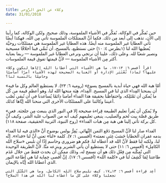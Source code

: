 ```yaml
---
title: وكلاء عن الحق الرُّوحي
date: 31/01/2018

---
```


حين نُفكِّر في الوكالة، نُفكِّر في الأشياء الملموسة، وذلك صحيح. ولكن الوكالة، كما رأينا إلى الآن، تذهب إلى أبعد مِن ذلك. فكما أنَّ الممتلكات الملموسة تأتي مِن الله، فهكذا أيضًا تأتي العطايا غير الملموسة منه أيضًا. هذه العطايا غير الملموسة هي ممتلكات روحيَّة يُعطيها الله لنا (١بطرس ٤: ١٠) حتى نستطيع، بالمسيح، أن نُنمِّي فينا أخلاقًا مسيحية ونصير شعبًا لله. وعلى ذلك، علينا أن نرتجي ونرعى العطايا غير الملموسة — ربما بعناية أكثر مِن الأشياء الملموسة — لأنَّ قيمتها تفوق قيمة الملموسات.

`اقرأ أفسس ٦: ١٣-١٧. ما هي الأشياء التي أعطانا الله إيَّاها لنكون وكلاء عليها؟ لماذا تُعْتَبَر الإدارة أو العناية الصحيحة لهذه الأشياء أمرًا أساسيًا وحاسِمًا بالنسبة لنا؟`

«أمّا هبة الله فهي حياة أبدية بالمسيح يسوع» (رومية ٦: ٢٣). لا يستطيع العالم وكل ما فيه أن يمنحنا الفِداء الذي لنا في المسيح. الفِداء، هِبَة منحها الله لنا، وهو أعظم قيمة من كُل ما يُمكن أن نَمْتَلِكه. واحتفاظُنا بحقيقة هذا الفداء أمامنا دائمًا يُساعدنا في أن نُبقي نُصْب أعيننا وكالتنا على الممتلكات الأخرى التي منحنا الله إيَّاها كذلك.

«ولا يُمكِن أن يُقرأ تعليم الطبيعة قِراءة صحيحة إلا في النور الذي ينبعث مِن جلجثة. فعن طريق قصَّة بيت لحم والصليب، ينبغي تعليمهم كيف أنه من الصواب غلبة الشر، وكيف أنَّ كل بركة تأتي إلينا هي هبة مِن هبات الفداء» (روح النبوة، التربية الحقيقية، صفحة ١١٨).

الفداء صار لنا لأنَّ المسيح دَفَع الثمن النِّهائي. يُقِرُّ بولس بوضوح أنَّ «الذي فيه لنا الفداء بدمه غفران الخطايا حَسَبَ غِنَى نعمته» (أفسس ١: ٧). كلمة «لنا» تعني أنَّ لنا «فداء». إنَّه لنا، ولكنه لنا فقط لأنَّ الله قد أعطاه لنا. فكم هو ضروري وحاسم إذًا أن نلبس «سلاح الله الكامِل» (أفسس ٦: ١١) حتى لا يستطيع أن يأتي الشرير وينزعه منَّا. لأنَّ الطريقة الوحيدة التي تُمكِّنه مِن فِعْلِ ذلك هو أن نسمح له، وذلك ممكن أن يحدث فقط من خلال عَدَم طاعتنا لِمَا كُشِفَ لنا في «كلمة الله» (أفسس ٦: ١٧). إنَّ أقصى حِماية لنا هي إطاعة النور الذي أعطانا الله إيَّاه بالإيمان.

`أعِد قِراءة أفسس ٦: ١٣ـ١٧. كيف نلبس سلاح الله الكامل، وما هي السُّبُل التي تجعلنا وكلاء على كل ما أعطاه لنا الله في هذا السلاح؟`